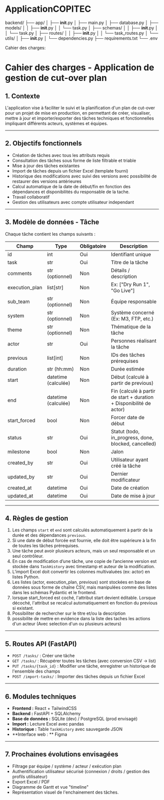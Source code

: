 # ApplicationCOPITEC
backend/
├── app/
│   ├── __init__.py
│   ├── main.py
│   ├── database.py
│   ├── models/
│   │   ├── __init__.py
│   │   └── task.py
│   ├── schemas/
│   │   ├── __init__.py
│   │   └── task.py
│   ├── routes/
│   │   ├── __init__.py
│   │   └── task_routes.py
│   └── utils/
│       ├── __init__.py
│       └── dependencies.py
├── requirements.txt
└── .env

Cahier des charges:
# Cahier des charges - Application de gestion de cut-over plan

## 1. Contexte
L'application vise à faciliter le suivi et la planification d'un plan de cut-over pour un projet de mise en production, en permettant de créer, visualiser, mettre à jour et importer/exporter des tâches techniques et fonctionnelles impliquant différents acteurs, systèmes et équipes.

---

## 2. Objectifs fonctionnels

- Création de tâches avec tous les attributs requis
- Consultation des tâches sous forme de liste filtrable et triable
- Mise à jour des tâches existantes
- Import de tâches depuis un fichier Excel (template fourni)
- Historique des modifications avec suivi des versions avec possibilité de restaurer des versions antérieures
- Calcul automatique de la date de début/fin en fonction des dépendances et disponibilités du responsable de la tache.
- Travail collaboratif
- Gestion des utilisateurs avec compte utilisateur independant

---

## 3. Modèle de données - Tâche

Chaque tâche contient les champs suivants :

| Champ               | Type                  | Obligatoire | Description |
|---------------------|------------------------|-------------|-------------|
| id                  | int                    | Oui         | Identifiant unique |
| task                | str                    | Oui         | Titre de la tâche |
| comments            | str (optionnel)        | Non         | Détails / description |
| execution_plan      | list[str]              | Non         | Ex: ["Dry Run 1", "Go Live"] |
| sub_team            | str (optionnel)        | Non         | Équipe responsable |
| system              | str (optionnel)        | Non         | Système concerné (Ex: M3, FTP, etc.) |
| theme               | str (optionnel)        | Non         | Thématique de la tâche |
| actor               | str                    | Oui         | Personnes réalisant la tâche |
| previous            | list[int]              | Non         | IDs des tâches prérequises |
| duration            | str (hh:mm)            | Non         | Durée estimée |
| start               | datetime (calculée)    | Non         | Début (calculé à partir de previous) |
| end                 | datetime (calculée)    | Non         | Fin (calculé à partir de start + duration + Disponibilité de actor) |
| start_forced        | bool                   | Non         | Forcer date de début|
| status              | str                    | Oui         | Statut (todo, in_progress, done, blocked, cancelled) |
| milestone           | bool                   | Non         | Jalon |
| created_by          | str                    | Oui         | Utilisateur ayant créé la tâche |
| updated_by          | str                    | Oui         | Dernier modificateur |
| created_at          | datetime               | Oui         | Date de création |
| updated_at          | datetime               | Oui         | Date de mise à jour |

---

## 4. Règles de gestion

1. Les champs `start` et `end` sont calculés automatiquement à partir de la durée et des dépendances `previous`.
2. Si une date de début forcée est fournie, elle doit être supérieure à la fin de toutes les tâches prérequises.
3. Une tâche peut avoir plusieurs acteurs, mais un seul responsable et un seul contrôleur.
4. En cas de modification d’une tâche, une copie de l’ancienne version est stockée dans `TaskHistory` avec timestamp et auteur de la modification.
5. L’import Excel doit convertir les colonnes multivaluées (ex: actor) en listes Python.
6. Les listes (actor, execution_plan, previous) sont stockées en base de données sous forme de chaîne CSV, mais manipulées comme des listes dans les schémas Pydantic et le frontend.
7. lorsque start_forced est coché, l'attribut start devient éditable. Lorsque décoché, l'attribut se recalcul automatiquement en fonction du previous si existant. 
8. Possibiliter de rechercher sur le titre et/ou la description
9. possibilite de mettre en evidence dans la liste des taches les actions d'un acteur (Avec selection d'un ou plusieurs acteurs)
---

## 5. Routes API (FastAPI)

- `POST /tasks/` : Créer une tâche
- `GET /tasks/` : Récupérer toutes les tâches (avec conversion CSV -> list)
- `PUT /tasks/{task_id}` : Modifier une tâche, enregistrer un historique de l'ensemble des champs
- `POST /import-tasks/` : Importer des tâches depuis un fichier Excel

---

## 6. Modules techniques

- **Frontend :** React + TailwindCSS
- **Backend :** FastAPI + SQLAlchemy
- **Base de données :** SQLite (dev) / PostgreSQL (prod envisagé)
- **Import :** Lecture Excel avec pandas
- **Historique :** Table `TaskHistory` avec sauvegarde JSON
- **Interface web : ** Figma

---

## 7. Prochaines évolutions envisagées

- Filtrage par équipe / système / acteur / exécution plan
- Authentification utilisateur sécurisé (connexion / droits / gestion des profils utilisateur)
- Export Excel / PDF
- Diagramme de Gantt et vue "timeline"
- Représentation visuel de l'enchainement des tâches.


